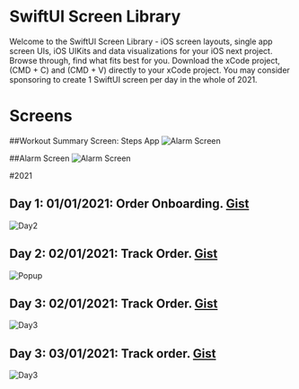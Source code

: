 # SwiftUI Screen Library
Welcome to the SwiftUI Screen Library - iOS screen layouts, single app screen UIs, iOS UIKits and data visualizations for your iOS next project. Browse through, find what fits best for you. Download the xCode project, (CMD + C) and (CMD + V) directly to your xCode project. You may consider sponsoring to create 1 SwiftUI screen per day in the whole of 2021.

<h1>Screens</h1>

##Workout Summary Screen: Steps App
<img src="https://github.com/amosgyamfi/swiftui-screen-library/blob/master/workout_summary_screen.png" alt="Alarm Screen">

##Alarm Screen
<img src="https://github.com/amosgyamfi/swiftui-screen-library/blob/master/Alarm%20Screen/alarm_screen.png" alt="Alarm Screen">

#2021

## Day 1: 01/01/2021: Order Onboarding. <a href="https://gist.github.com/amosgyamfi/38171e1ef2d5f8f0650a64bff9675844#file-2021_day1_order_onboarding-swift">Gist</a>
<img src="https://github.com/amosgyamfi/swiftui-screen-library/blob/master/2021_DAILY/day1_order_onboarding.gif" alt="Day2">

## Day 2: 02/01/2021: Track Order. <a href="https://gist.github.com/amosgyamfi/ef815417e5fdad8c3116e63aea357fcd#file-2021_day2_ordering-swift">Gist</a>
<img src="https://github.com/amosgyamfi/swiftui-screen-library/blob/master/2021_DAILY/day2_ordering.gif" alt="Popup">

## Day 3: 02/01/2021: Track Order. <a href="https://github.com/amosgyamfi/swiftui-screen-library/blob/master/2021_DAILY/day3_track_order.png">Gist</a>
<img src="https://gist.github.com/amosgyamfi/f184037ccb2a64166134683475dbf509#file-2021_day3_track_order-swift" alt="Day3">


## Day 3: 03/01/2021: Track order. <a href="https://github.com/amosgyamfi/swiftui-screen-library/blob/master/2021_DAILY/day3_track_order.png">Gist</a>
<img src="https://gist.github.com/amosgyamfi/f184037ccb2a64166134683475dbf509#file-2021_day3_track_order-swift" alt="Day3">






